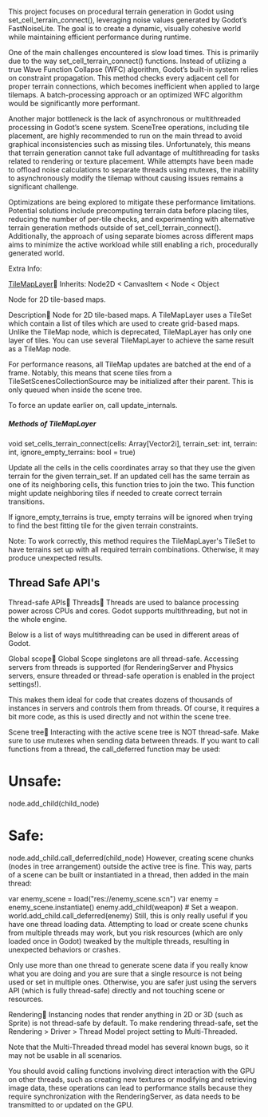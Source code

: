 This project focuses on procedural terrain generation in Godot using set_cell_terrain_connect(), leveraging noise values generated by Godot’s FastNoiseLite. The goal is to create a dynamic, visually cohesive world while maintaining efficient performance during runtime.

One of the main challenges encountered is slow load times. This is primarily due to the way set_cell_terrain_connect() functions. Instead of utilizing a true Wave Function Collapse (WFC) algorithm, Godot’s built-in system relies on constraint propagation. This method checks every adjacent cell for proper terrain connections, which becomes inefficient when applied to large tilemaps. A batch-processing approach or an optimized WFC algorithm would be significantly more performant.

Another major bottleneck is the lack of asynchronous or multithreaded processing in Godot’s scene system. SceneTree operations, including tile placement, are highly recommended to run on the main thread to avoid graphical inconsistencies such as missing tiles. Unfortunately, this means that terrain generation cannot take full advantage of multithreading for tasks related to rendering or texture placement. While attempts have been made to offload noise calculations to separate threads using mutexes, the inability to asynchronously modify the tilemap without causing issues remains a significant challenge.

Optimizations are being explored to mitigate these performance limitations. Potential solutions include precomputing terrain data before placing tiles, reducing the number of per-tile checks, and experimenting with alternative terrain generation methods outside of set_cell_terrain_connect(). Additionally, the approach of using separate biomes across different maps aims to minimize the active workload while still enabling a rich, procedurally generated world.




Extra Info:

[TileMapLayer]([url](https://docs.godotengine.org/en/stable/classes/class_tilemaplayer.html))
Inherits: Node2D < CanvasItem < Node < Object

Node for 2D tile-based maps.

Description
Node for 2D tile-based maps. A TileMapLayer uses a TileSet which contain a list of tiles which are used to create grid-based maps. Unlike the TileMap node, which is deprecated, TileMapLayer has only one layer of tiles. You can use several TileMapLayer to achieve the same result as a TileMap node.

For performance reasons, all TileMap updates are batched at the end of a frame. Notably, this means that scene tiles from a TileSetScenesCollectionSource may be initialized after their parent. This is only queued when inside the scene tree.

To force an update earlier on, call update_internals.

##### Methods of TileMapLayer

void set_cells_terrain_connect(cells: Array[Vector2i], terrain_set: int, terrain: int, ignore_empty_terrains: bool = true) 

Update all the cells in the cells coordinates array so that they use the given terrain for the given terrain_set. If an updated cell has the same terrain as one of its neighboring cells, this function tries to join the two. This function might update neighboring tiles if needed to create correct terrain transitions.

If ignore_empty_terrains is true, empty terrains will be ignored when trying to find the best fitting tile for the given terrain constraints.

Note: To work correctly, this method requires the TileMapLayer's TileSet to have terrains set up with all required terrain combinations. Otherwise, it may produce unexpected results.
## Thread Safe API's
Thread-safe APIs
Threads
Threads are used to balance processing power across CPUs and cores. Godot supports multithreading, but not in the whole engine.

Below is a list of ways multithreading can be used in different areas of Godot.

Global scope
Global Scope singletons are all thread-safe. Accessing servers from threads is supported (for RenderingServer and Physics servers, ensure threaded or thread-safe operation is enabled in the project settings!).

This makes them ideal for code that creates dozens of thousands of instances in servers and controls them from threads. Of course, it requires a bit more code, as this is used directly and not within the scene tree.

Scene tree
Interacting with the active scene tree is NOT thread-safe. Make sure to use mutexes when sending data between threads. If you want to call functions from a thread, the call_deferred function may be used:

# Unsafe:
node.add_child(child_node)
# Safe:
node.add_child.call_deferred(child_node)
However, creating scene chunks (nodes in tree arrangement) outside the active tree is fine. This way, parts of a scene can be built or instantiated in a thread, then added in the main thread:

var enemy_scene = load("res://enemy_scene.scn")
var enemy = enemy_scene.instantiate()
enemy.add_child(weapon) # Set a weapon.
world.add_child.call_deferred(enemy)
Still, this is only really useful if you have one thread loading data. Attempting to load or create scene chunks from multiple threads may work, but you risk resources (which are only loaded once in Godot) tweaked by the multiple threads, resulting in unexpected behaviors or crashes.

Only use more than one thread to generate scene data if you really know what you are doing and you are sure that a single resource is not being used or set in multiple ones. Otherwise, you are safer just using the servers API (which is fully thread-safe) directly and not touching scene or resources.

Rendering
Instancing nodes that render anything in 2D or 3D (such as Sprite) is not thread-safe by default. To make rendering thread-safe, set the Rendering > Driver > Thread Model project setting to Multi-Threaded.

Note that the Multi-Threaded thread model has several known bugs, so it may not be usable in all scenarios.

You should avoid calling functions involving direct interaction with the GPU on other threads, such as creating new textures or modifying and retrieving image data, these operations can lead to performance stalls because they require synchronization with the RenderingServer, as data needs to be transmitted to or updated on the GPU.
